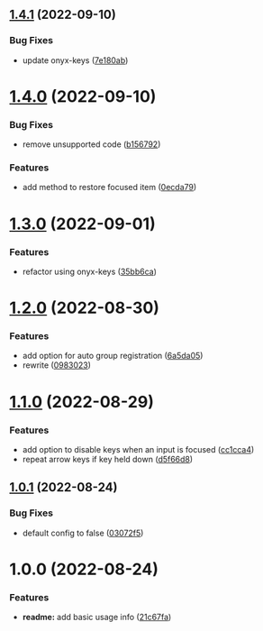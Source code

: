 ## [1.4.1](https://github.com/garredow/onyx-navigation/compare/v1.4.0...v1.4.1) (2022-09-10)


### Bug Fixes

* update onyx-keys ([7e180ab](https://github.com/garredow/onyx-navigation/commit/7e180ab2fbe5cbe2087de1bf17e9de7c97e10768))

# [1.4.0](https://github.com/garredow/onyx-navigation/compare/v1.3.0...v1.4.0) (2022-09-10)


### Bug Fixes

* remove unsupported code ([b156792](https://github.com/garredow/onyx-navigation/commit/b156792c5f85abbea8532d5fdf4499a9e7bb1531))


### Features

* add method to restore focused item ([0ecda79](https://github.com/garredow/onyx-navigation/commit/0ecda795e32893b90babd6c0dc2eed4a2f5a5245))

# [1.3.0](https://github.com/garredow/onyx-navigation/compare/v1.2.0...v1.3.0) (2022-09-01)


### Features

* refactor using onyx-keys ([35bb6ca](https://github.com/garredow/onyx-navigation/commit/35bb6caa00c6f7a68714fc179832bfca6d09c0ca))

# [1.2.0](https://github.com/garredow/onyx-navigation/compare/v1.1.0...v1.2.0) (2022-08-30)


### Features

* add option for auto group registration ([6a5da05](https://github.com/garredow/onyx-navigation/commit/6a5da05824f3d2d86e008c6eb104770f563bc62a))
* rewrite ([0983023](https://github.com/garredow/onyx-navigation/commit/09830236c06bb732927f9f8948e3564d5f614e0e))

# [1.1.0](https://github.com/garredow/onyx-navigation/compare/v1.0.1...v1.1.0) (2022-08-29)


### Features

* add option to disable keys when an input is focused ([cc1cca4](https://github.com/garredow/onyx-navigation/commit/cc1cca41fdb1b55196e98ed2078bac17de1b3fc7))
* repeat arrow keys if key held down ([d5f66d8](https://github.com/garredow/onyx-navigation/commit/d5f66d8d9cf729da2265c22699fb6cf169c8fcc6))

## [1.0.1](https://github.com/garredow/onyx-navigation/compare/v1.0.0...v1.0.1) (2022-08-24)


### Bug Fixes

* default config to false ([03072f5](https://github.com/garredow/onyx-navigation/commit/03072f5a2ae69235873f85deff93c124ca61b5c3))

# 1.0.0 (2022-08-24)


### Features

* **readme:** add basic usage info ([21c67fa](https://github.com/garredow/onyx-navigation/commit/21c67fa2df2975e3652478c842ac7036f4678b97))
